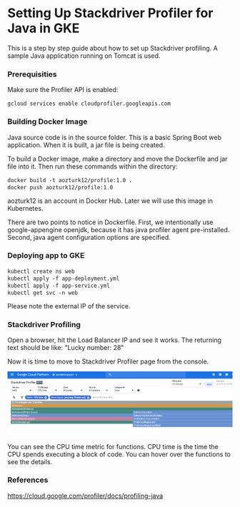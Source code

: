 # Setting Up Stackdriver Profiler for Java in GKE 

This is a step by step guide about how to set up Stackdriver profiling. A sample Java application running on Tomcat is used.

### Prerequisities

Make sure the Profiler API is enabled:

```
gcloud services enable cloudprofiler.googleapis.com
```

### Building Docker Image

Java source code is in the source folder. This is a basic Spring Boot web application. When it is built, a jar file is being created.

To build a Docker image, make a directory and move the Dockerfile and jar file into it. Then run these commands within the directory:

```
docker build -t aozturk12/profile:1.0 .
docker push aozturk12/profile:1.0
```

aozturk12 is an account in Docker Hub. Later we will use this image in Kubernetes. 

There are two points to notice in Dockerfile. First, we intentionally use google-appengine openjdk, because it has java profiler agent pre-installed.
Second, java agent configuration options are specified.

### Deploying app to GKE

```
kubectl create ns web
kubectl apply -f app-deployment.yml
kubectl apply -f app-service.yml
kubectl get svc -n web
```

Please note the external IP of the service.

### Stackdriver Profiling

Open a browser, hit the Load Balancer IP and see it works. The returning text should be like: "Lucky number: 28"

Now it is time to move to Stackdriver Profiler page from the console.

<img src="images/profile.PNG">

You can see the CPU time metric for functions. CPU time is the time the CPU spends executing a block of code. You can hover over the functions to see the details.


### References

https://cloud.google.com/profiler/docs/profiling-java








